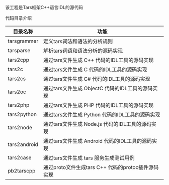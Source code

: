 该工程是Tars框架C++语言IDL的源代码

代码目录介绍


目录名称 |功能
------------------|----------------
tarsgrammer   | 定义tars词法和语法的分析规则
tarsparse     | 解析tars词语和语法分析的源码实现
tars2cpp      | 通过tars文件生成 C++ 代码的IDL工具的源码实现
tars2c        | 通过tars文件生成 C 代码的IDL工具的源码实现
tars2cs       | 通过tars文件生成 C# 代码的IDL工具的源码实现
tars2oc       | 通过tars文件生成 ObjectC 代码的IDL工具的源码实现
tars2php      | 通过tars文件生成 PHP 代码的IDL工具的源码实现
tars2python   | 通过tars文件生成 Python 代码的IDL工具的源码实现
tars2node     | 通过tars文件生成 Node.js 代码的IDL工具的源码实现
tars2android  | 通过tars文件生成 Android 代码的IDL工具的源码实现
tars2case     | 通过tars文件生成 tars 服务生成测试用例
pb2tarscpp    | 通过proto文件生成tars C++ 代码的protoc插件源码实现
